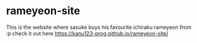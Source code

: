 # rameyeon-site
This is the website where sasuke buys his favourite  ichiraku rameyeon from :p
check it out here  https://kanu123-prog.github.io/rameyeon-site/
